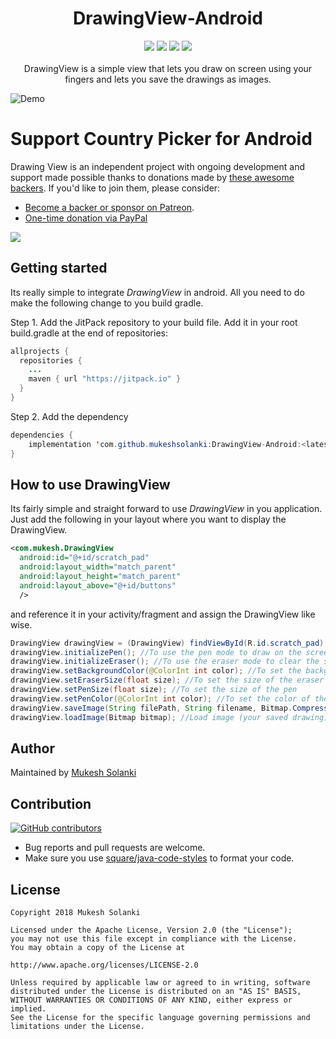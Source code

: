 <h1 align="center">DrawingView-Android</h1>
<p align="center">
  <a class="badge-align" href="https://www.codacy.com/app/mukeshsolanki/DrawingView-Android?utm_source=github.com&amp;utm_medium=referral&amp;utm_content=mukeshsolanki/DrawingView-Android&amp;utm_campaign=Badge_Grade"><img src="https://api.codacy.com/project/badge/Grade/1657f302c30f47978e7b823d1d28c649"/></a>
  <a href="https://jitpack.io/#mukeshsolanki/DrawingView-Android"> <img src="https://jitpack.io/v/mukeshsolanki/DrawingView-Android.svg" /></a>
  <a href="https://circleci.com/gh/mukeshsolanki/DrawingView-Android/tree/master"> <img src="https://circleci.com/gh/mukeshsolanki/DrawingView-Android/tree/master.svg?style=shield" /></a>
  <a href="https://opensource.org/licenses/Apache-2.0"><img src="https://img.shields.io/badge/License-Apache%202.0-blue.svg"/></a>
  <br /><br />
  DrawingView is a simple view that lets you draw on screen using your fingers and lets you save the drawings as images.
</p>

![Demo](https://github.com/mukeshsolanki/DrawingView-Android/blob/master/ScreenShoot.gif)

# Support Country Picker for Android

Drawing View is an independent project with ongoing development and support made possible thanks to donations made by [these awesome backers](BACKERS.md#sponsors). If you'd like to join them, please consider:

- [Become a backer or sponsor on Patreon](https://www.patreon.com/mukeshsolanki).
- [One-time donation via PayPal](https://www.paypal.me/mukeshsolanki)

<a href="https://www.patreon.com/bePatron?c=935498" alt="Become a Patron"><img src="https://c5.patreon.com/external/logo/become_a_patron_button.png" /></a>

## Getting started

Its really simple to integrate *DrawingView* in android. All you need to do make the following change to you build gradle.

Step 1. Add the JitPack repository to your build file. Add it in your root build.gradle at the end of repositories:

```java
allprojects {
  repositories {
    ...
    maven { url "https://jitpack.io" }
  }
}
```
Step 2. Add the dependency
```java
dependencies {
    implementation 'com.github.mukeshsolanki:DrawingView-Android:<latest-version>'
}
```
## How to use DrawingView

Its fairly simple and straight forward to use *DrawingView* in you application. Just add the following in your layout where you want to display the DrawingView.

```XML
<com.mukesh.DrawingView
  android:id="@+id/scratch_pad"
  android:layout_width="match_parent"
  android:layout_height="match_parent"
  android:layout_above="@+id/buttons"
  />
```

and reference it in your activity/fragment and assign the DrawingView like wise.
```Java
DrawingView drawingView = (DrawingView) findViewById(R.id.scratch_pad);
drawingView.initializePen(); //To use the pen mode to draw on the screen
drawingView.initializeEraser(); //To use the eraser mode to clear the screen
drawingView.setBackgroundColor(@ColorInt int color); //To set the background color of the drawing view
drawingView.setEraserSize(float size); //To set the size of the eraser
drawingView.setPenSize(float size); //To set the size of the pen
drawingView.setPenColor(@ColorInt int color); //To set the color of the pen
drawingView.saveImage(String filePath, String filename, Bitmap.CompressFormat format, int quality); //To save the image after your done drawing
drawingView.loadImage(Bitmap bitmap); //Load image (your saved drawing)
```

## Author
Maintained by [Mukesh Solanki](https://www.github.com/mukeshsolanki)

## Contribution
[![GitHub contributors](https://img.shields.io/github/contributors/mukeshsolanki/DrawingView-Android.svg)](https://github.com/mukeshsolanki/DrawingView-Android/graphs/contributors)

* Bug reports and pull requests are welcome.
* Make sure you use [square/java-code-styles](https://github.com/square/java-code-styles) to format your code.

## License
```
Copyright 2018 Mukesh Solanki

Licensed under the Apache License, Version 2.0 (the "License");
you may not use this file except in compliance with the License.
You may obtain a copy of the License at

http://www.apache.org/licenses/LICENSE-2.0

Unless required by applicable law or agreed to in writing, software
distributed under the License is distributed on an "AS IS" BASIS,
WITHOUT WARRANTIES OR CONDITIONS OF ANY KIND, either express or implied.
See the License for the specific language governing permissions and
limitations under the License.
```